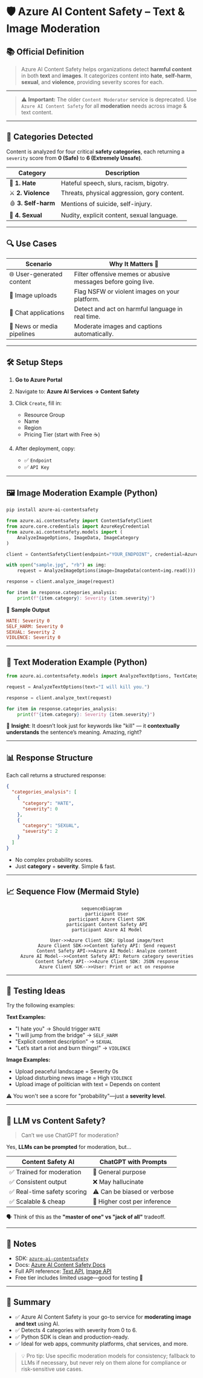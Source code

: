# 🛡️ Azure AI Content Safety – Text & Image Moderation

## 📚 Official Definition

> Azure AI Content Safety helps organizations detect **harmful content** in both **text** and **images**. It categorizes content into **hate**, **self-harm**, **sexual**, and **violence**, providing severity scores for each.

---

> ⚠️ **Important:** The older `Content Moderator` service is deprecated. Use `Azure AI Content Safety` for all **moderation** needs across image & text content.

---

## 🧠 Categories Detected

Content is analyzed for four critical **safety categories**, each returning a `severity` score from **0 (Safe)** to **6 (Extremely Unsafe)**.

| Category         | Description                                 |
| ---------------- | ------------------------------------------- |
| 🧨 **1. Hate**      | Hateful speech, slurs, racism, bigotry.     |
| ⚔️ **2. Violence**  | Threats, physical aggression, gory content. |
| 🩸 **3. Self-harm** | Mentions of suicide, self-injury.           |
| 🍑 **4. Sexual**    | Nudity, explicit content, sexual language.  |

---

## 🔍 Use Cases

| Scenario                   | Why It Matters 📢                                             |
| -------------------------- | ------------------------------------------------------------- |
| 🌐 User-generated content  | Filter offensive memes or abusive messages before going live. |
| 📸 Image uploads           | Flag NSFW or violent images on your platform.                 |
| 💬 Chat applications       | Detect and act on harmful language in real time.              |
| 📰 News or media pipelines | Moderate images and captions automatically.                   |

---

## 🛠️ Setup Steps

1. **Go to Azure Portal**
2. Navigate to: **Azure AI Services → Content Safety**
3. Click `Create`, fill in:

   - Resource Group
   - Name
   - Region
   - Pricing Tier (start with Free ☕)

4. After deployment, copy:

   - ✅ `Endpoint`
   - ✅ `API Key`

---

## 🖼️ Image Moderation Example (Python)

```bash
pip install azure-ai-contentsafety
```

```python
from azure.ai.contentsafety import ContentSafetyClient
from azure.core.credentials import AzureKeyCredential
from azure.ai.contentsafety.models import (
    AnalyzeImageOptions, ImageData, ImageCategory
)

client = ContentSafetyClient(endpoint="YOUR_ENDPOINT", credential=AzureKeyCredential("YOUR_KEY"))

with open("sample.jpg", "rb") as img:
    request = AnalyzeImageOptions(image=ImageData(content=img.read()))

response = client.analyze_image(request)

for item in response.categories_analysis:
    print(f"{item.category}: Severity {item.severity}")
```

🔎 **Sample Output**

```ini
HATE: Severity 0
SELF_HARM: Severity 0
SEXUAL: Severity 2
VIOLENCE: Severity 0
```

---

## 📄 Text Moderation Example (Python)

```python
from azure.ai.contentsafety.models import AnalyzeTextOptions, TextCategory

request = AnalyzeTextOptions(text="I will kill you.")

response = client.analyze_text(request)

for item in response.categories_analysis:
    print(f"{item.category}: Severity {item.severity}")
```

🧠 **Insight**: It doesn’t look just for keywords like "kill" — it **contextually understands** the sentence’s meaning. Amazing, right?

---

## 📊 Response Structure

Each call returns a structured response:

```json
{
  "categories_analysis": [
    {
      "category": "HATE",
      "severity": 0
    },
    {
      "category": "SEXUAL",
      "severity": 2
    }
  ]
}
```

- No complex probability scores.
- Just **category** + **severity**. Simple & fast.

---

## 📈 Sequence Flow (Mermaid Style)

<div align="center">

```mermaid
sequenceDiagram
    participant User
    participant Azure Client SDK
    participant Content Safety API
    participant Azure AI Model

    User->>Azure Client SDK: Upload image/text
    Azure Client SDK->>Content Safety API: Send request
    Content Safety API->>Azure AI Model: Analyze content
    Azure AI Model-->>Content Safety API: Return category severities
    Content Safety API-->>Azure Client SDK: JSON response
    Azure Client SDK-->>User: Print or act on response
```

</div>

---

## 🧪 Testing Ideas

Try the following examples:

**Text Examples:**

- "I hate you" → Should trigger `HATE`
- "I will jump from the bridge" → `SELF_HARM`
- "Explicit content description" → `SEXUAL`
- "Let’s start a riot and burn things!" → `VIOLENCE`

**Image Examples:**

- Upload peaceful landscape = Severity 0s
- Upload disturbing news image = High `VIOLENCE`
- Upload image of politician with text = Depends on content

⚠️ You won't see a score for "probability"—just a **severity level**.

---

## 🤖 LLM vs Content Safety?

> Can’t we use ChatGPT for moderation?

Yes, **LLMs can be prompted** for moderation, but…

| Content Safety AI           | ChatGPT with Prompts         |
| --------------------------- | ---------------------------- |
| ✅ Trained for moderation   | 🧠 General purpose           |
| ✅ Consistent output        | ❌ May hallucinate           |
| ✅ Real-time safety scoring | ⚠️ Can be biased or verbose  |
| ✅ Scalable & cheap         | 💸 Higher cost per inference |

🗣️ Think of this as the **"master of one" vs "jack of all"** tradeoff.

---

## 📌 Notes

- SDK: [`azure-ai-contentsafety`](https://pypi.org/project/azure-ai-contentsafety/)
- Docs: [Azure AI Content Safety Docs](https://learn.microsoft.com/en-us/azure/ai-services/content-safety/overview)
- Full API reference: [Text API](https://learn.microsoft.com/en-us/azure/ai-services/content-safety/how-to/text-moderation), [Image API](https://learn.microsoft.com/en-us/azure/ai-services/content-safety/how-to/image-moderation)
- Free tier includes limited usage—good for testing 🧪

---

## 🎯 Summary

- ✅ Azure AI Content Safety is your go-to service for **moderating image and text** using AI.
- ✅ Detects 4 categories with severity from 0 to 6.
- ✅ Python SDK is clean and production-ready.
- ✅ Ideal for web apps, community platforms, chat services, and more.

> 💡 Pro tip: Use specific moderation models for consistency; fallback to LLMs if necessary, but never rely on them alone for compliance or risk-sensitive use cases.
